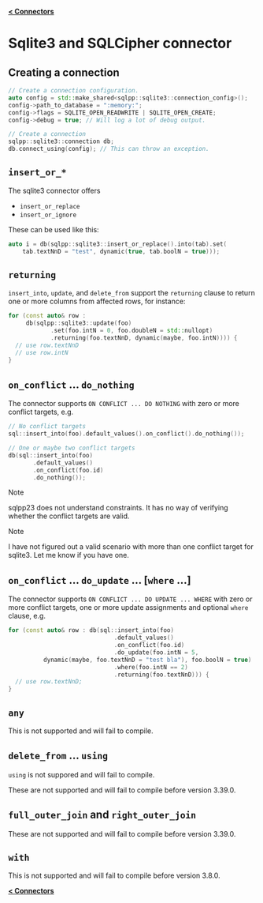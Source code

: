 [**\< Connectors**](/docs/connectors.md)

# Sqlite3 and SQLCipher connector

## Creating a connection

```c++
// Create a connection configuration.
auto config = std::make_shared<sqlpp::sqlite3::connection_config>();
config->path_to_database = ":memory:";
config->flags = SQLITE_OPEN_READWRITE | SQLITE_OPEN_CREATE;
config->debug = true; // Will log a lot of debug output.

// Create a connection
sqlpp::sqlite3::connection db;
db.connect_using(config); // This can throw an exception.
```

## `insert_or_*`

The sqlite3 connector offers

- `insert_or_replace`
- `insert_or_ignore`

These can be used like this:

```c++
auto i = db(sqlpp::sqlite3::insert_or_replace().into(tab).set(
    tab.textNnD = "test", dynamic(true, tab.boolN = true)));
```

## `returning`

`insert_into`, `update`, and `delete_from` support the `returning` clause to return one or more columns from affected rows, for instance:

```c++
for (const auto& row :
     db(sqlpp::sqlite3::update(foo)
            .set(foo.intN = 0, foo.doubleN = std::nullopt)
            .returning(foo.textNnD, dynamic(maybe, foo.intN)))) {
  // use row.textNnD
  // use row.intN
}
```

## `on_conflict` ... `do_nothing`

The connector supports `ON CONFLICT ... DO NOTHING` with zero or more conflict targets, e.g.

```c++
// No conflict targets
sql::insert_into(foo).default_values().on_conflict().do_nothing());

// One or maybe two conflict targets
db(sql::insert_into(foo)
       .default_values()
       .on_conflict(foo.id)
       .do_nothing());
```

> [!NOTE]
> sqlpp23 does not understand constraints. It has no way of verifying whether the conflict targets are valid.

> [!NOTE]
> I have not figured out a valid scenario with more than one conflict target for sqlite3.
> Let me know if you have one.

## `on_conflict` ... `do_update` ... [`where` ...]

The connector supports `ON CONFLICT ... DO UPDATE ... WHERE` with zero or more conflict targets, one or more update assignments and optional `where` clause, e.g.

```c++
for (const auto& row : db(sql::insert_into(foo)
                              .default_values()
                              .on_conflict(foo.id)
                              .do_update(foo.intN = 5,
          dynamic(maybe, foo.textNnD = "test bla"), foo.boolN = true)
                              .where(foo.intN == 2)
                              .returning(foo.textNnD))) {
  // use row.textNnD;
}
```

## `any`

This is not supported and will fail to compile.

## `delete_from` ... `using`

`using` is not suppored and will fail to compile.

These are not supported and will fail to compile before version 3.39.0.

## `full_outer_join` and `right_outer_join`

These are not supported and will fail to compile before version 3.39.0.

## `with`

This is not supported and will fail to compile before version 3.8.0.

[**\< Connectors**](/docs/connectors.md)

